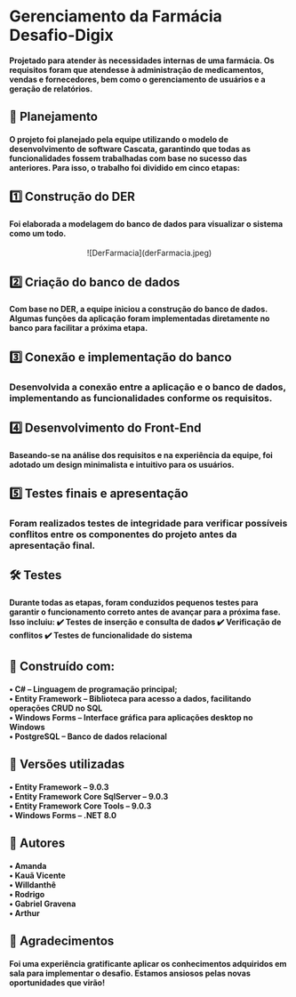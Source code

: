 <h1>Gerenciamento da Farmácia Desafio-Digix</h1>
<h4>Projetado para atender às necessidades internas de uma farmácia. Os requisitos foram que atendesse à administração de medicamentos, vendas e fornecedores, bem como o gerenciamento de usuários e a geração de relatórios.</h4>

<h2>📌 Planejamento</h2>
<h4>O projeto foi planejado pela equipe utilizando o modelo de desenvolvimento de software Cascata, garantindo que todas as funcionalidades fossem trabalhadas com base no sucesso das anteriores. Para isso, o trabalho foi dividido em cinco etapas:</h4>

<h2>1️⃣ Construção do DER</h2>

<h4>Foi elaborada a modelagem do banco de dados para visualizar o sistema como um todo.</h4>
<div align="center">
  ![DerFarmacia](derFarmacia.jpeg)
</div>

<h2>2️⃣ Criação do banco de dados</h2>
<h4>Com base no DER, a equipe iniciou a construção do banco de dados. Algumas funções da aplicação foram implementadas diretamente no banco para facilitar a próxima etapa.</h4>

<h2>3️⃣ Conexão e implementação do banco</h2>
<h3>Desenvolvida a conexão entre a aplicação e o banco de dados, implementando as funcionalidades conforme os requisitos.</h3>

<h2>4️⃣ Desenvolvimento do Front-End</h2>
<h4>Baseando-se na análise dos requisitos e na experiência da equipe, foi adotado um design minimalista e intuitivo para os usuários.</h4>

<h2>5️⃣ Testes finais e apresentação</h2>
<h3>Foram realizados testes de integridade para verificar possíveis conflitos entre os componentes do projeto antes da apresentação final.</h3>

<h2>🛠️ Testes</h2>
<h4>Durante todas as etapas, foram conduzidos pequenos testes para garantir o funcionamento correto antes de avançar para a próxima fase. Isso incluiu:
✔️ Testes de inserção e consulta de dados
✔️ Verificação de conflitos
✔️ Testes de funcionalidade do sistema</h4>

<h2>🚀 Construído com:</h2>
<h4>• C# – Linguagem de programação principal;<br>  
• Entity Framework – Biblioteca para acesso a dados, facilitando operações CRUD no SQL<br>
• Windows Forms – Interface gráfica para aplicações desktop no Windows<br>
• PostgreSQL – Banco de dados relacional</h4>

<h2>📌 Versões utilizadas</h2>
<h4>• Entity Framework – 9.0.3<br>
• Entity Framework Core SqlServer – 9.0.3<br>
• Entity Framework Core Tools – 9.0.3<br>
• Windows Forms – .NET 8.0</h4>

<h2>👥 Autores</h2>
<h4>• Amanda<br>
• Kauã Vicente<br>
• Willdanthê<br>
• Rodrigo<br>
• Gabriel Gravena<br>
• Arthur
</h4>

<h2>🎉 Agradecimentos</h2>
<h4>Foi uma experiência gratificante aplicar os conhecimentos adquiridos em sala para implementar o desafio. Estamos ansiosos pelas novas oportunidades que virão!</h4>

